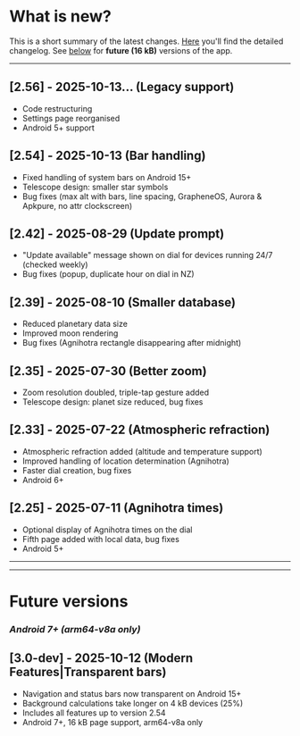 # What is new?
This is a short summary of the latest changes. [Here](./CHANGELOG.md) you'll find the detailed changelog. See [below](#future) for **future (16 kB)** versions of the app.

---

## [2.56] - 2025-10-13... (Legacy support)

- Code restructuring
- Settings page reorganised  
- Android 5+ support

## [2.54] - 2025-10-13 (Bar handling)

- Fixed handling of system bars on Android 15+  
- Telescope design: smaller star symbols
- Bug fixes (max alt with bars, line spacing, GrapheneOS, Aurora & Apkpure, no attr clockscreen)

## [2.42] - 2025-08-29 (Update prompt) 

- "Update available" message shown on dial for devices running 24/7 (checked weekly)
- Bug fixes (popup, duplicate hour on dial in NZ)
  
## [2.39] - 2025-08-10 (Smaller database) 

- Reduced planetary data size
- Improved moon rendering
- Bug fixes (Agnihotra rectangle disappearing after midnight)
  
## [2.35] - 2025-07-30 (Better zoom)

- Zoom resolution doubled, triple-tap gesture added
- Telescope design: planet size reduced, bug fixes
  
## [2.33] - 2025-07-22 (Atmospheric refraction)

- Atmospheric refraction added (altitude and temperature support)
- Improved handling of location determination (Agnihotra)
- Faster dial creation, bug fixes
- Android 6+

## [2.25] - 2025-07-11 (Agnihotra times)

<!-- - Without atmospheric refraction and with poorer zoom capability-->
- Optional display of Agnihotra times on the dial
- Fifth page added with local data, bug fixes
- Android 5+
  
---
---
<a name="future"></a>
# Future versions

### *Android 7+ (arm64-v8a only)*

## [3.0-dev] - 2025-10-12 (Modern Features|Transparent bars) 
- Navigation and status bars now transparent on Android 15+
- Background calculations take longer on 4 kB devices (25%)
- Includes all features up to version 2.54
- Android 7+, 16 kB page support, arm64-v8a only








